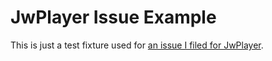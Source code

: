 # JwPlayer Issue Example

This is just a test fixture used for [an issue I filed for JwPlayer](http://example.com).
